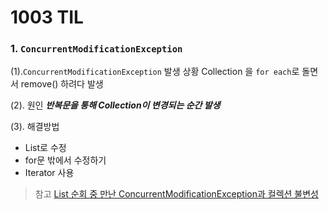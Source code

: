 # 1003 TIL

### 1. `ConcurrentModificationException`

(1).`ConcurrentModificationException` 발생 상황
Collection 을 `for each`로 돌면서 remove() 하려다 발생

(2). 원인
___반복문을 통해 Collection이 변경되는 순간 발생___

(3). 해결방법
- List로 수정
- for문 밖에서 수정하기
- Iterator 사용

> 참고
[List 순회 중 만난 ConcurrentModificationException과 컬렉션 불변성](https://m.blog.naver.com/tmondev/220393974518)